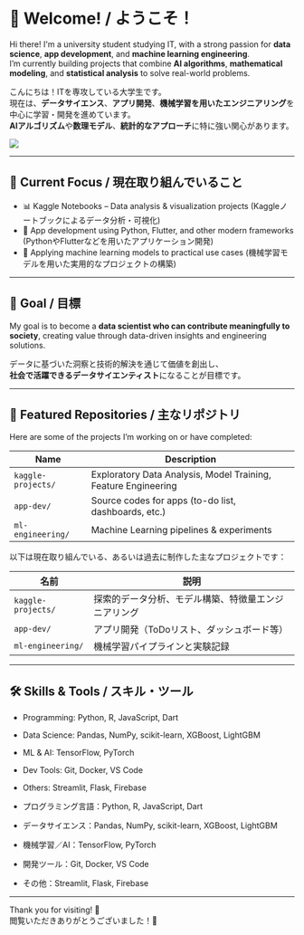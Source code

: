 
# 👋 Welcome! / ようこそ！

Hi there! I'm a university student studying IT, with a strong passion for **data science**, **app development**, and **machine learning engineering**.  
I’m currently building projects that combine **AI algorithms**, **mathematical modeling**, and **statistical analysis** to solve real-world problems.

こんにちは！ITを専攻している大学生です。  
現在は、**データサイエンス**、**アプリ開発**、**機械学習を用いたエンジニアリング**を中心に学習・開発を進めています。  
**AIアルゴリズム**や**数理モデル**、**統計的なアプローチ**に特に強い関心があります。

![](https://github-readme-stats.vercel.app/api/top-langs?username=onya31-git&show_icons=true&locale=en&layout=compact)

---

## 🔭 Current Focus / 現在取り組んでいること

- 📊 Kaggle Notebooks – Data analysis & visualization projects (Kaggleノートブックによるデータ分析・可視化)
- 📱 App development using Python, Flutter, and other modern frameworks (PythonやFlutterなどを用いたアプリケーション開発)  
- 🧠 Applying machine learning models to practical use cases (機械学習モデルを用いた実用的なプロジェクトの構築)

---

## 🚀 Goal / 目標

My goal is to become a **data scientist who can contribute meaningfully to society**, creating value through data-driven insights and engineering solutions.

データに基づいた洞察と技術的解決を通じて価値を創出し、  
**社会で活躍できるデータサイエンティスト**になることが目標です。

---

## 📂 Featured Repositories / 主なリポジトリ

Here are some of the projects I’m working on or have completed:

| Name | Description |
|------|-------------|
| `kaggle-projects/` | Exploratory Data Analysis, Model Training, Feature Engineering |
| `app-dev/` | Source codes for apps (to-do list, dashboards, etc.) |
| `ml-engineering/` | Machine Learning pipelines & experiments |

以下は現在取り組んでいる、あるいは過去に制作した主なプロジェクトです：

| 名前 | 説明 |
|------|------|
| `kaggle-projects/` | 探索的データ分析、モデル構築、特徴量エンジニアリング |
| `app-dev/` | アプリ開発（ToDoリスト、ダッシュボード等） |
| `ml-engineering/` | 機械学習パイプラインと実験記録 |

---

## 🛠️ Skills & Tools / スキル・ツール

- Programming: Python, R, JavaScript, Dart
- Data Science: Pandas, NumPy, scikit-learn, XGBoost, LightGBM
- ML & AI: TensorFlow, PyTorch
- Dev Tools: Git, Docker, VS Code
- Others: Streamlit, Flask, Firebase

- プログラミング言語：Python, R, JavaScript, Dart  
- データサイエンス：Pandas, NumPy, scikit-learn, XGBoost, LightGBM  
- 機械学習／AI：TensorFlow, PyTorch  
- 開発ツール：Git, Docker, VS Code  
- その他：Streamlit, Flask, Firebase

---

Thank you for visiting! 🌟  
閲覧いただきありがとうございました！🌸

<!--
**onya31-git/onya31-git** is a ✨ _special_ ✨ repository because its `README.md` (this file) appears on your GitHub profile.

Here are some ideas to get you started:

- 🔭 I’m currently working on ...
- 🌱 I’m currently learning ...
- 👯 I’m looking to collaborate on ...
- 🤔 I’m looking for help with ...
- 💬 Ask me about ...
- 📫 How to reach me: ...
- 😄 Pronouns: ...
- ⚡ Fun fact: ...
-->
